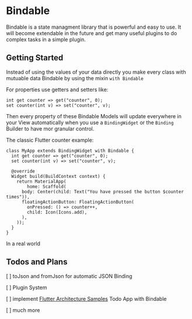 # Bindable

Bindable is a state managment library that is powerful and easy to use. It will become extendable in the future and get many useful plugins to do complex tasks in a simple plugin.

## Getting Started

Instead of using the values of your data directly you make every class with mutuable data Bindable by using the mixin `with Bindable`

For properties use getters and setters like:

~~~~
int get counter => get("counter", 0);
set counter(int v) => set("counter", v);
~~~~

Then every property of these Bindable Models will update everywhere in your View automatically when you use a `BindingWidget` or the `Binding` Builder to have mor granular control.

The classic Flutter counter example:

~~~~
class MyApp extends BindingWidget with Bindable {
  int get counter => get("counter", 0);
  set counter(int v) => set("counter", v);

  @override
  Widget build(BuildContext context) {
    return MaterialApp(
        home: Scaffold(
      body: Center(child: Text("You have pressed the button $counter times")),
      floatingActionButton: FloatingActionButton(
        onPressed: () => counter++,
        child: Icon(Icons.add),
      ),
    ));
  }
}
~~~~

In a real world

## Todos and Plans

[ ] toJson and fromJson for automatic JSON Binding

[ ] Plugin System

[ ] implement [Flutter Architecture Samples](https://fluttersamples.com/) Todo App with Bindable

[ ] much more